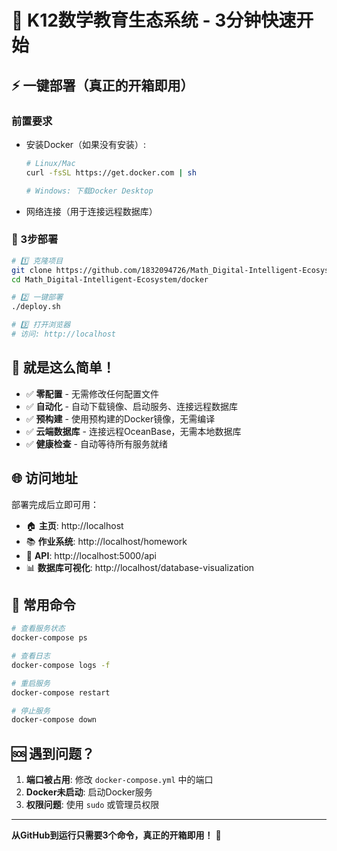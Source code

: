 # 🚀 K12数学教育生态系统 - 3分钟快速开始

## ⚡ 一键部署（真正的开箱即用）

### 前置要求
- 安装Docker（如果没有安装）:
  ```bash
  # Linux/Mac
  curl -fsSL https://get.docker.com | sh

  # Windows: 下载Docker Desktop
  ```
- 网络连接（用于连接远程数据库）

### 🎯 3步部署

```bash
# 1️⃣ 克隆项目
git clone https://github.com/1832094726/Math_Digital-Intelligent-Ecosystem.git
cd Math_Digital-Intelligent-Ecosystem/docker

# 2️⃣ 一键部署
./deploy.sh

# 3️⃣ 打开浏览器
# 访问: http://localhost
```

## 🎉 就是这么简单！

- ✅ **零配置** - 无需修改任何配置文件
- ✅ **自动化** - 自动下载镜像、启动服务、连接远程数据库
- ✅ **预构建** - 使用预构建的Docker镜像，无需编译
- ✅ **云端数据库** - 连接远程OceanBase，无需本地数据库
- ✅ **健康检查** - 自动等待所有服务就绪

## 🌐 访问地址

部署完成后立即可用：

- 🏠 **主页**: http://localhost
- 📚 **作业系统**: http://localhost/homework
- 🔧 **API**: http://localhost:5000/api
- 📊 **数据库可视化**: http://localhost/database-visualization

## 🔧 常用命令

```bash
# 查看服务状态
docker-compose ps

# 查看日志
docker-compose logs -f

# 重启服务
docker-compose restart

# 停止服务
docker-compose down
```

## 🆘 遇到问题？

1. **端口被占用**: 修改 `docker-compose.yml` 中的端口
2. **Docker未启动**: 启动Docker服务
3. **权限问题**: 使用 `sudo` 或管理员权限

---

**从GitHub到运行只需要3个命令，真正的开箱即用！** 🎯

